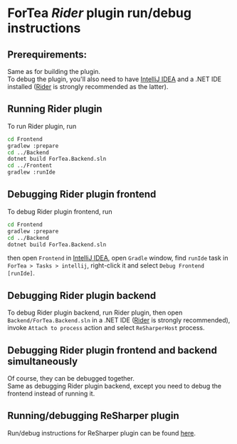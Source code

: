 ﻿ForTea *Rider* plugin run/debug instructions
====
Prerequirements:
----
Same as for building the plugin.  
To debug the plugin, you'll also need to have
[IntelliJ IDEA](https://www.jetbrains.com/idea/)
and a .NET IDE installed
([Rider](https://www.jetbrains.com/rider/) is strongly recommended as the latter).

Running Rider plugin
----
To run Rider plugin, run
```bash
cd Frontend
gradlew :prepare
cd ../Backend
dotnet build ForTea.Backend.sln
cd ../Frontent
gradlew :runIde
```

Debugging Rider plugin frontend
----
To debug Rider plugin frontend, run
```bash
cd Frontend
gradlew :prepare
cd ../Backend
dotnet build ForTea.Backend.sln
```
then open `Frontend` in [IntelliJ IDEA](https://www.jetbrains.com/idea/),
open `Gradle` window, find `runIde` task in `ForTea > Tasks > intellij`,
right-click it and select `Debug Frontend [runIde]`.  

Debugging Rider plugin backend
----
To debug Rider plugin backend,
run Rider plugin, then open `Backend/ForTea.Backend.sln` in a .NET IDE
([Rider](https://www.jetbrains.com/rider/) is strongly recommended),
invoke `Attach to process` action and select `ReSharperHost` process.

Debugging Rider plugin frontend and backend simultaneously
----
Of course, they can be debugged together.  
Same as debugging Rider plugin backend,
except you need to debug the frontend instead of running it.

Running/debugging ReSharper plugin
----
Run/debug instructions for ReSharper plugin can be found [here](RUN_RESHARPER.md).
